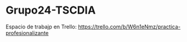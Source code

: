 # Grupo24-TSCDIA

Espacio de trabajp en Trello: https://trello.com/b/W6n1eNmz/practica-profesionalizante
